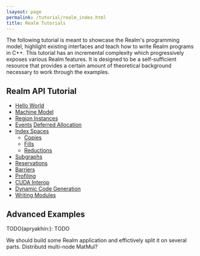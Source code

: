 ```yaml
---
lsayout: page
permalink: /tutorial/realm_index.html
title: Realm Tutorials
---
```


The following tutorial is meant to showcase the Realm's programming
model, highlight existing interfaces and teach how to write Realm
programs in C++. This tutorial has an
incremental complexity which progressively exposes various Realm features.
It is designed to be a self-sufficient resource that provides a certain
amount of theoretical background necessary to work through the
examples.

## Realm API Tutorial

- [Hello World](/tutorial/realm_tutorial00.md)
- [Machine Model](/tutorial/realm_tutorial01.md)
- [Region Instances](/tutorial/realm_tutorial03.md)
- [Events](/tutorial/realm_tutorial02.md)
  [Deferred Allocation](/tutorial/realm_tutorial04.md)
- [Index Spaces](/tutorial/realm_tutorial05.md)
  - [Copies](/tutorial/realm_tutorial06.md)
  - [Fills](/tutorial/realm_tutorial07.md)
  - [Reductions](/tutorial/realm_tutirial08.md)
- [Subgraphs](/tutorial/realm_tutorial09.md)
- [Reservations](/tutorial/realm_tutorial10.md)
- [Barriers](/tutorial/realm_tutorial11.md)
- [Profiling](/tutorial/realm_tutorial12.md)
- [CUDA Interop](/tutorial/realm_tutorial13.md)
- [Dynamic Code Generation](/tutorial/realm_tutorial14.md)
- [Writing Modules](/tutorial/realm_tutorial15.md)

## Advanced Examples
TODO(apryakhin:): TODO

We should build some Realm application and effictively split it on
several parts. Distributd multi-node MatMul?
